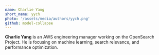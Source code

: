 ```yaml
---
name: Charlie Yang
short_name: yych
photo: '/assets/media/authors/yych.png'
github: model-collapse
---
```


**Charlie Yang** is an AWS engineering manager working on the OpenSearch Project. He is focusing on machine learning, search relevance, and performance optimization.
